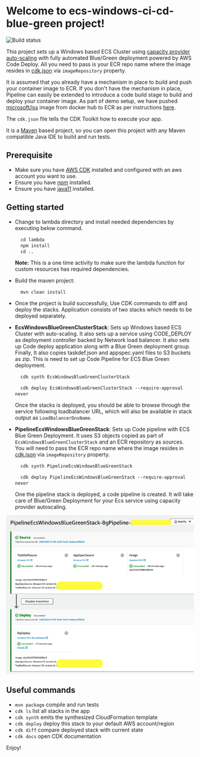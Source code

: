 # Welcome to ecs-windows-ci-cd-blue-green project! 

![Build status](https://github.com/aws-samples/ecs-windows-ci-cd-blue-green/actions/workflows/build.yml/badge.svg)

This project sets up a Windows based ECS Cluster using [capacity provider auto-scaling](https://aws.amazon.com/blogs/containers/deep-dive-on-amazon-ecs-cluster-auto-scaling/) with fully automated Blue/Green deployment powered by AWS Code Deploy. All you 
need to pass is your ECR repo name where the image resides in [cdk.json](cdk.json) via `imageRepository` property.

It is assumed that you already have a mechanism in place to build and push your container image to ECR.
If you don't have the mechanism in place, Pipeline can easily be extended to introduce a code build stage to
build and deploy your container image. As part of demo setup, we have pushed [microsoft/iss](https://hub.docker.com/_/microsoft-windows-servercore-iis?tab=description) image from docker hub to ECR as per instructions [here](https://docs.aws.amazon.com/AmazonECS/latest/developerguide/windows_ecr.html).

The `cdk.json` file tells the CDK Toolkit how to execute your app.

It is a [Maven](https://maven.apache.org/) based project, so you can open this project with any Maven compatible Java IDE to build and run tests.

## Prerequisite

- Make sure you have [AWS CDK](https://docs.aws.amazon.com/cdk/latest/guide/getting_started.html) installed and configured with an aws account you want to use.
- Ensure you have [npm](https://www.npmjs.com/) installed.
- Ensure you have [java11](https://formulae.brew.sh/formula/openjdk@11) installed.

## Getting started

- Change to lambda directory and install needed dependencies by executing below command. 

    ```
      cd lambda
      npm install
      cd .. 
    ```
    **Note:** This is a one time activity to make sure the lambda function for custom resources has required dependencies.


- Build the maven project:

    ```
      mvn clean install
    ```

- Once the project is build successfully, Use CDK commands to diff and deploy the stacks. Application consists of two 
  stacks which needs to be deployed separately.
  
- **EcsWindowsBlueGreenClusterStack**: Sets up Windows based ECS Cluster with auto-scaling.
    It also sets up a service using CODE_DEPLOY as deployment controller backed by Network load balancer. It also sets up
      Code deploy application along with a Blue Green deployment group. Finally, It also copies taskdef.json
      and appspec.yaml files to S3 buckets as zip. This is need to set up Code Pipeline for ECS Blue Green deployment.

  ```
    cdk synth EcsWindowsBlueGreenClusterStack
  ```
  ```
    cdk deploy EcsWindowsBlueGreenClusterStack --require-approval never
  ```
      
    Once the stacks is deployed, you should be able to browse through the service following loadbalancer URL, which will 
    also be available in stack output as `LoadBalancerDnsName`.


- **PipelineEcsWindowsBlueGreenStack**: Sets up Code pipeline with ECS Blue Green Deployment. It uses S3 objects copied 
    as part of `EcsWindowsBlueGreenClusterStack` and an ECR repository as sources. You will need to pass the ECR repo name 
      where the image resides in [cdk.json](cdk.json) via `imageRepository` property.
  ```
    cdk synth PipelineEcsWindowsBlueGreenStack
  ```    
  ```
    cdk deploy PipelineEcsWindowsBlueGreenStack --require-approval never
  ```
  
    One the pipeline stack is deployed, a code pipeline is created. It will take care of Blue/Green Deployment for your 
    Ecs service using capacity provider autoscaling.
  
![Demo Pipeline](asset/DemoPipeline.png)
  

## Useful commands

 * `mvn package`     compile and run tests
 * `cdk ls`          list all stacks in the app
 * `cdk synth`       emits the synthesized CloudFormation template
 * `cdk deploy`      deploy this stack to your default AWS account/region
 * `cdk diff`        compare deployed stack with current state
 * `cdk docs`        open CDK documentation

Enjoy!
